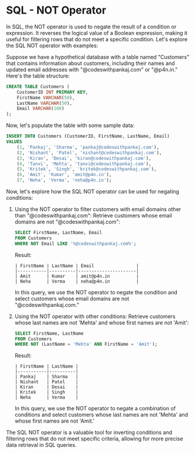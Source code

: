 # SQL - NOT Operator

In SQL, the NOT operator is used to negate the result of a condition or expression. It reverses the logical value of a Boolean expression, making it useful for filtering rows that do not meet a specific condition. Let's explore the SQL NOT operator with examples:

Suppose we have a hypothetical database with a table named "Customers" that contains information about customers, including their names and updated email addresses with "@codeswithpankaj.com" or "@p4n.in." Here's the table structure:

```sql
CREATE TABLE Customers (
    CustomerID INT PRIMARY KEY,
    FirstName VARCHAR(50),
    LastName VARCHAR(50),
    Email VARCHAR(100)
);
```

Now, let's populate the table with some sample data:

```sql
INSERT INTO Customers (CustomerID, FirstName, LastName, Email)
VALUES
    (1, 'Pankaj', 'Sharma', 'pankaj@codeswithpankaj.com'),
    (2, 'Nishant', 'Patel', 'nishant@codeswithpankaj.com'),
    (3, 'Kiran', 'Desai', 'kiran@codeswithpankaj.com'),
    (4, 'Tanvi', 'Mehta', 'tanvi@codeswithpankaj.com'),
    (5, 'Kritek', 'Singh', 'kritek@codeswithpankaj.com'),
    (6, 'Amit', 'Kumar', 'amit@p4n.in'),
    (7, 'Neha', 'Verma', 'neha@p4n.in');
```

Now, let's explore how the SQL NOT operator can be used for negating conditions:

1. Using the NOT operator to filter customers with email domains other than "@codeswithpankaj.com":
   Retrieve customers whose email domains are not "@codeswithpankaj.com":

   ```sql
   SELECT FirstName, LastName, Email
   FROM Customers
   WHERE NOT Email LIKE '%@codeswithpankaj.com%';
   ```

   Result:
   ```
   | FirstName | LastName | Email                |
   |-----------|----------|----------------------|
   | Amit      | Kumar    | amit@p4n.in          |
   | Neha      | Verma    | neha@p4n.in          |
   ```

   In this query, we use the NOT operator to negate the condition and select customers whose email domains are not "@codeswithpankaj.com."

2. Using the NOT operator with other conditions:
   Retrieve customers whose last names are not 'Mehta' and whose first names are not 'Amit':

   ```sql
   SELECT FirstName, LastName
   FROM Customers
   WHERE NOT (LastName = 'Mehta' AND FirstName = 'Amit');
   ```

   Result:
   ```
   | FirstName | LastName |
   |-----------|----------|
   | Pankaj    | Sharma   |
   | Nishant   | Patel    |
   | Kiran     | Desai    |
   | Kritek    | Singh    |
   | Neha      | Verma    |
   ```

   In this query, we use the NOT operator to negate a combination of conditions and select customers whose last names are not 'Mehta' and whose first names are not 'Amit.'

The SQL NOT operator is a valuable tool for inverting conditions and filtering rows that do not meet specific criteria, allowing for more precise data retrieval in SQL queries.
